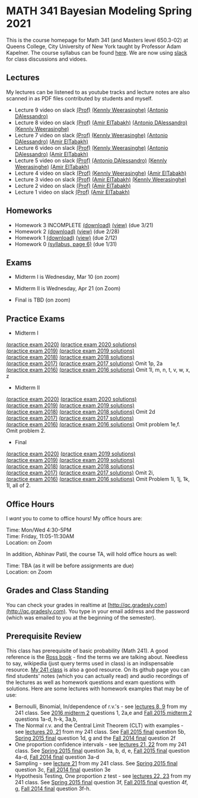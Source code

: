 # MATH 341 Bayesian Modeling Spring 2021

This is the course homepage for Math 341 (and Masters level 650.3-02) at Queens College, City University of New York taught by Professor Adam Kapelner. The course syllabus can be found [here](https://github.com/kapelner/QC_Math_341_Spring_2021/blob/master/syllabus/syllabus.pdf). We are now using [slack](https://qcmath341.slack.com/) for class discussions and vidoes.

## Lectures

My lectures can be listened to as youtube tracks and lecture notes are also scanned in as PDF files contributed by students and myself.

<!-- 
* Lecture 23 video on slack [(Prof)](https://github.com/kapelner/QC_Math_341_Spring_2021/blob/master/lectures/lec23kap.pdf) [(Ah Yong Shin)](https://github.com/kapelner/QC_Math_341_Spring_2021/blob/master/lectures/lec23shin.pdf)
* Lecture 22 video on slack [(Prof)](https://github.com/kapelner/QC_Math_341_Spring_2021/blob/master/lectures/lec22kap.pdf) [(Ah Yong Shin)](https://github.com/kapelner/QC_Math_341_Spring_2021/blob/master/lectures/lec22shin.pdf)
* Lecture 21 video on slack [(Prof)](https://github.com/kapelner/QC_Math_341_Spring_2021/blob/master/lectures/lec21kap.pdf) [(Ah Yong Shin)](https://github.com/kapelner/QC_Math_341_Spring_2021/blob/master/lectures/lec21shin.pdf) [(Christella Nissanthan)](https://github.com/kapelner/QC_Math_341_Spring_2021/blob/master/lectures/lec21nissanthan.pdf)
* Lecture 20 video on slack [(Prof)](https://github.com/kapelner/QC_Math_341_Spring_2021/blob/master/lectures/lec20kap.pdf) [(Ah Yong Shin)](https://github.com/kapelner/QC_Math_341_Spring_2021/blob/master/lectures/lec20shin.pdf) [(Christella Nissanthan)](https://github.com/kapelner/QC_Math_341_Spring_2021/blob/master/lectures/lec20nissanthan.pdf)
* Lecture 19 video on slack [(Prof)](https://github.com/kapelner/QC_Math_341_Spring_2021/blob/master/lectures/lec19kap.pdf) [(Ah Yong Shin)](https://github.com/kapelner/QC_Math_341_Spring_2021/blob/master/lectures/lec19shin.pdf) [(Christella Nissanthan)](https://github.com/kapelner/QC_Math_341_Spring_2021/blob/master/lectures/lec19nissanthan.pdf)
* Review 2 video on slack
* Lecture 18 video on slack [(Prof)](https://github.com/kapelner/QC_Math_341_Spring_2021/blob/master/lectures/lec18kap.pdf) [(Rameasa Arna)](https://github.com/kapelner/QC_Math_341_Spring_2021/blob/master/lectures/lec18arna.pdf) [(Christella Nissanthan)](https://github.com/kapelner/QC_Math_341_Spring_2021/blob/master/lectures/lec18nissanthan.pdf)
* Lecture 17 and Review video on slack [(Prof)](https://github.com/kapelner/QC_Math_341_Spring_2021/blob/master/lectures/lec17kap.pdf) [(Ah Yong Shin)](https://github.com/kapelner/QC_Math_341_Spring_2021/blob/master/lectures/lec17shin.pdf) [(Christella Nissanthan)](https://github.com/kapelner/QC_Math_341_Spring_2021/blob/master/lectures/lec17nissanthan.pdf)
* Lecture 16 video on slack [(Prof)](https://github.com/kapelner/QC_Math_341_Spring_2021/blob/master/lectures/lec16kap.pdf) [(Antoinette Hemlall)](https://github.com/kapelner/QC_Math_341_Spring_2021/blob/master/lectures/lec16hemlall.pdf) [(Rameasa Arna)](https://github.com/kapelner/QC_Math_341_Spring_2021/blob/master/lectures/lec16arna.pdf) [(Christella Nissanthan)](https://github.com/kapelner/QC_Math_341_Spring_2021/blob/master/lectures/lec16nissanthan.pdf)
* Lecture 15 video on slack [(Prof)](https://github.com/kapelner/QC_Math_341_Spring_2021/blob/master/lectures/lec15kap.pdf) [(Ah Yong Shin)](https://github.com/kapelner/QC_Math_341_Spring_2021/blob/master/lectures/lec15shin.pdf) [(Antoinette Hemlall)](https://github.com/kapelner/QC_Math_341_Spring_2021/blob/master/lectures/lec15hemlall.pdf) [(Christella Nissanthan)](https://github.com/kapelner/QC_Math_341_Spring_2021/blob/master/lectures/lec15nissanthan.pdf) [(Junhao Du)](https://github.com/kapelner/QC_Math_341_Spring_2021/blob/master/lectures/lec15du.pdf) [(Shakif Shadman)](https://github.com/kapelner/QC_Math_341_Spring_2021/blob/master/lectures/lec15shadman.pdf) [(Rameasa Arna)](https://github.com/kapelner/QC_Math_341_Spring_2021/blob/master/lectures/lec15arna.pdf)
* Lecture 14 video on slack [(Prof)](https://github.com/kapelner/QC_Math_341_Spring_2021/blob/master/lectures/lec14kap.pdf) [(Antoinette Hemlall)](https://github.com/kapelner/QC_Math_341_Spring_2021/blob/master/lectures/lec14hemlall.pdf) [(Junhao Du)](https://github.com/kapelner/QC_Math_341_Spring_2021/blob/master/lectures/lec14du.pdf) [(Christella Nissanthan)](https://github.com/kapelner/QC_Math_341_Spring_2021/blob/master/lectures/lec14nissanthan.pdf)
* Lecture 13 video on slack [(Prof)](https://github.com/kapelner/QC_Math_341_Spring_2021/blob/master/lectures/lec13kap.pdf) [(Antoinette Hemlall)](https://github.com/kapelner/QC_Math_341_Spring_2021/blob/master/lectures/lec13hemlall.pdf) [(Junhao Du)](https://github.com/kapelner/QC_Math_341_Spring_2021/blob/master/lectures/lec13du.pdf) [(Ah Yong Shin)](https://github.com/kapelner/QC_Math_341_Spring_2021/blob/master/lectures/lec13shin.pdf) [(Christella Nissanthan)](https://github.com/kapelner/QC_Math_341_Spring_2021/blob/master/lectures/lec12nissanthan.pdf)
* Lecture 12 video on slack [(Ah Yong Shin)](https://github.com/kapelner/QC_Math_341_Spring_2021/blob/master/lectures/lec12shin.pdf) [(Antoinette Hemlall)](https://github.com/kapelner/QC_Math_341_Spring_2021/blob/master/lectures/lec12hemlall.pdf) [(Junhao Du)](https://github.com/kapelner/QC_Math_341_Spring_2021/blob/master/lectures/lec12du.pdf) [(Prof)](https://github.com/kapelner/QC_Math_341_Spring_2021/blob/master/lectures/lec12kap.pdf) [(Christella Nissanthan)](https://github.com/kapelner/QC_Math_341_Spring_2021/blob/master/lectures/lec12nissanthan.pdf)
* Lecture 11 video on slack [(Ah Yong Shin)](https://github.com/kapelner/QC_Math_341_Spring_2021/blob/master/lectures/lec11shin.pdf) [(Junhao Du)](https://github.com/kapelner/QC_Math_341_Spring_2021/blob/master/lectures/lec11du.pdf) [(Christella Nissanthan)](https://github.com/kapelner/QC_Math_341_Spring_2021/blob/master/lectures/lec11nissanthan.pdf)
* Lecture 10 video on slack [(Ah Yong Shin)](https://github.com/kapelner/QC_Math_341_Spring_2021/blob/master/lectures/lec10shin.pdf) [(Adriana Sham)](https://github.com/kapelner/QC_Math_341_Spring_2021/blob/master/lectures/lec10Sham.pdf) [(Junhao Du)](https://github.com/kapelner/QC_Math_341_Spring_2021/blob/master/lectures/lec10du.pdf) [(Christella Nissanthan)](https://github.com/kapelner/QC_Math_341_Spring_2021/blob/master/lectures/lec10nissanthan.pdf)
* Lecture 9 video on slack [(Ah Yong Shin)](https://github.com/kapelner/QC_Math_341_Spring_2021/blob/master/lectures/lec09shin.pdf) [(Adriana Sham)](https://github.com/kapelner/QC_Math_341_Spring_2021/blob/master/lectures/lec09Sham.pdf) [(Junhao Du)](https://github.com/kapelner/QC_Math_341_Spring_2021/blob/master/lectures/lec09du.pdf) [(Christella Nissanthan)](https://github.com/kapelner/QC_Math_341_Spring_2021/blob/master/lectures/lec09nissanthan.pdf) --> 
* Lecture 9 video on slack [(Prof)](https://github.com/kapelner/QC_Math_341_Spring_2021/blob/master/lectures/lec09kap.pdf) [(Kennly Weerasinghe)](https://github.com/wskennly/QC_Math_341_Spring_2021/blob/main/lectures/lec09weerasinghe.pdf) [(Antonio DAlessandro)](https://github.com/adalessandro36/QC_Math_341_Spring_2021/blob/main/lectures/lec09dalessandro.pdf)
* Lecture 8 video on slack [(Prof)](https://github.com/kapelner/QC_Math_341_Spring_2021/blob/master/lectures/lec08kap.pdf) [(Amir ElTabakh)](https://github.com/sfnxboy/QC_Math_341_Spring_2021/blob/main/lectures/341_Lec8.pdf) [(Antonio DAlessandro)](https://github.com/adalessandro36/QC_Math_341_Spring_2021/blob/main/lectures/lec08dalessandro.pdf) [(Kennly Weerasinghe)](https://github.com/wskennly/QC_Math_341_Spring_2021/blob/main/lectures/lec08weerasinghe.pdf)
* Lecture 7 video on slack [(Prof)](https://github.com/kapelner/QC_Math_341_Spring_2021/blob/master/lectures/lec07kap.pdf) [(Kennly Weerasinghe)](https://github.com/wskennly/QC_Math_341_Spring_2021/blob/main/lectures/lec07weerasinghe.pdf) [(Antonio DAlessandro)](https://github.com/adalessandro36/QC_Math_341_Spring_2021/blob/main/lectures/lec07dalessandro.pdf) [(Amir ElTabakh)](https://github.com/sfnxboy/QC_Math_341_Spring_2021/blob/main/lectures/341_Lec7.pdf)
* Lecture 6 video on slack [(Prof)](https://github.com/kapelner/QC_Math_341_Spring_2021/blob/master/lectures/lec06kap.pdf) [(Kennly Weerasinghe)](https://github.com/wskennly/QC_Math_341_Spring_2021/blob/main/lectures/lec06weerasinghe.pdf) [(Antonio DAlessandro)](https://github.com/adalessandro36/QC_Math_341_Spring_2021/blob/main/lectures/lec06dalessandro.pdf) [(Amir ElTabakh)](https://github.com/sfnxboy/QC_Math_341_Spring_2021/blob/main/lectures/341_Lec6.pdf)
* Lecture 5 video on slack [(Prof)](https://github.com/kapelner/QC_Math_341_Spring_2021/blob/master/lectures/lec05kap.pdf) [(Antonio DAlessandro)](https://github.com/adalessandro36/QC_Math_341_Spring_2021/blob/main/lectures/lec05dalessandro.pdf) [(Kennly Weerasinghe)](https://github.com/wskennly/QC_Math_341_Spring_2021/blob/main/lectures/lec05weerasinghe.pdf) [(Amir ElTabakh)](https://github.com/sfnxboy/QC_Math_341_Spring_2021/blob/main/lectures/341_Lec5.pdf)
* Lecture 4 video on slack [(Prof)](https://github.com/kapelner/QC_Math_341_Spring_2021/blob/master/lectures/lec04kap.pdf) [(Kennly Weerasinghe)](https://github.com/wskennly/QC_Math_341_Spring_2021/blob/main/lectures/lec04weerasinghe.pdf) [(Amir ElTabakh)](https://github.com/sfnxboy/QC_Math_341_Spring_2021/blob/main/lectures/341_lec04ElTabakh.pdf)
* Lecture 3 video on slack [(Prof)](https://github.com/kapelner/QC_Math_341_Spring_2021/blob/master/lectures/lec03kap.pdf) [(Amir ElTabakh)](https://github.com/sfnxboy/QC_Math_341_Spring_2021/blob/main/lectures/lec03ElTabakh.pdf) [(Kennly Weerasinghe)](https://github.com/wskennly/QC_Math_341_Spring_2021/blob/main/lectures/lec03weerasinghe.pdf)
* Lecture 2 video on slack [(Prof)](https://github.com/kapelner/QC_Math_341_Spring_2021/blob/master/lectures/lec02kap.pdf) [(Amir ElTabakh)](https://github.com/sfnxboy/QC_Math_341_Spring_2021/blob/main/lectures/lec02ElTabakh.pdf)
* Lecture 1 video on slack [(Prof)](https://github.com/kapelner/QC_Math_341_Spring_2021/blob/master/lectures/lec01kap.pdf) [(Amir ElTabakh)](https://github.com/sfnxboy/QC_Math_341_Spring_2021/blob/main/lectures/lec01ElTabakh.pdf)


## Homeworks

<!--
* Homework 8 [(download)](https://github.com/kapelner/QC_Math_341_Spring_2021/blob/master/homeworks/hw08/hw08.pdf?raw=true) [(view)](https://github.com/kapelner/QC_Math_341_Spring_2021/blob/master/homeworks/hw08/hw08.pdf) (due 5/19)
* Homework 7 [(download)](https://github.com/kapelner/QC_Math_341_Spring_2021/blob/master/homeworks/hw07/hw07.pdf?raw=true) [(view)](https://github.com/kapelner/QC_Math_341_Spring_2021/blob/master/homeworks/hw07/hw07.pdf) (due 5/8)
* Homework 6 [(download)](https://github.com/kapelner/QC_Math_341_Spring_2021/blob/master/homeworks/hw06/hw06.pdf?raw=true) [(view)](https://github.com/kapelner/QC_Math_341_Spring_2021/blob/master/homeworks/hw06/hw06.pdf) (due 4/20)
* Homework 5 [(download)](https://github.com/kapelner/QC_Math_341_Spring_2021/blob/master/homeworks/hw05/hw05.pdf?raw=true) [(view)](https://github.com/kapelner/QC_Math_341_Spring_2021/blob/master/homeworks/hw05/hw05.pdf) (due 3/29)
* Homework 4 [(download)](https://github.com/kapelner/QC_Math_341_Spring_2021/blob/master/homeworks/hw04/hw04.pdf?raw=true) [(view)](https://github.com/kapelner/QC_Math_341_Spring_2021/blob/master/homeworks/hw04/hw04.pdf) (due 3/16)-->
* Homework 3 INCOMPLETE [(download)](https://github.com/kapelner/QC_Math_341_Spring_2021/blob/master/homeworks/hw03/hw03.pdf?raw=true) [(view)](https://github.com/kapelner/QC_Math_341_Spring_2021/blob/master/homeworks/hw03/hw03.pdf) (due 3/21)
* Homework 2 [(download)](https://github.com/kapelner/QC_Math_341_Spring_2021/blob/master/homeworks/hw02/hw02.pdf?raw=true) [(view)](https://github.com/kapelner/QC_Math_341_Spring_2021/blob/master/homeworks/hw02/hw02.pdf) (due 2/28)
* Homework 1 [(download)](https://github.com/kapelner/QC_Math_341_Spring_2021/blob/master/homeworks/hw01/hw01.pdf?raw=true) [(view)](https://github.com/kapelner/QC_Math_341_Spring_2021/blob/master/homeworks/hw01/hw01.pdf) (due 2/12)
* Homework 0 [(syllabus, page 6)](https://github.com/kapelner/QC_Math_341_Spring_2021/blob/master/syllabus/syllabus.pdf?raw=true) (due 1/31)


## Exams

* Midterm I is Wednesday, Mar 10 (on zoom)

* Midterm II is Wednesday, Apr 21 (on Zoom)

* Final is TBD (on zoom)

## Practice Exams

* Midterm I

[(practice exam 2020)](https://github.com/kapelner/QC_Math_341_Spring_2020/blob/master/exams/midterm1/midterm1.pdf) [(practice exam 2020 solutions)](https://github.com/kapelner/QC_Math_341_Spring_2020/blob/master/exams/midterm1/midterm1_solutions.pdf)\
[(practice exam 2019)](https://github.com/kapelner/QC_Math_341_Spring_2019/blob/master/exams/midterm1/midterm1.pdf) [(practice exam 2019 solutions)](https://github.com/kapelner/QC_Math_341_Spring_2019/blob/master/exams/midterm1/midterm1_solutions.pdf)\
[(practice exam 2018)](https://github.com/kapelner/QC_Math_341_Spring_2018/blob/master/exams/midterm1/midterm1.pdf) [(practice exam 2018 solutions)](https://github.com/kapelner/QC_Math_341_Spring_2018/blob/master/exams/midterm1/midterm1_solutions.pdf)\
[(practice exam 2017)](https://github.com/kapelner/QC_Math_341_Spring_2017/blob/master/exams/midterm1/midterm1.pdf) [(practice exam 2017 solutions)](https://github.com/kapelner/QC_Math_341_Spring_2017/blob/master/exams/midterm1/midterm1_solutions.pdf) Omit 1p, 2a\
[(practice exam 2016)](https://github.com/kapelner/QC_Math_390.03-02_Spr_2016/blob/master/exams/midterm1/midterm1.pdf) [(practice exam 2016 solutions)](https://github.com/kapelner/QC_Math_390.03-02_Spr_2016/blob/master/exams/midterm1/midterm1_solutions.pdf) Omit 1l, m, n, t, v, w, x, z

* Midterm II

[(practice exam 2020)](https://github.com/kapelner/QC_Math_341_Spring_2020/blob/master/exams/midterm2/midterm2.pdf) [(practice exam 2020 solutions)](https://github.com/kapelner/QC_Math_341_Spring_2020/blob/master/exams/midterm2/midterm2_solutions.pdf)\
[(practice exam 2019)](https://github.com/kapelner/QC_Math_341_Spring_2019/blob/master/exams/midterm2/midterm2.pdf) [(practice exam 2019 solutions)](https://github.com/kapelner/QC_Math_341_Spring_2019/blob/master/exams/midterm2/midterm2_solutions.pdf)\
[(practice exam 2018)](https://github.com/kapelner/QC_Math_341_Spring_2018/blob/master/exams/midterm2/midterm2.pdf) [(practice exam 2018 solutions)](https://github.com/kapelner/QC_Math_341_Spring_2018/blob/master/exams/midterm2/midterm2_solutions.pdf) Omit 2d\
[(practice exam 2017)](https://github.com/kapelner/QC_Math_341_Spring_2017/blob/master/exams/midterm2/midterm2.pdf) [(practice exam 2017 solutions)](https://github.com/kapelner/QC_Math_341_Spring_2017/blob/master/exams/midterm2/midterm2_solutions.pdf)\
[(practice exam 2016)](https://github.com/kapelner/QC_Math_390.03-02_Spr_2016/blob/master/exams/midterm2/midterm2.pdf) [(practice exam 2016 solutions)](https://github.com/kapelner/QC_Math_390.03-02_Spr_2016/blob/master/exams/midterm2/midterm2_solutions.pdf) Omit problem 1e,f. Omit problem 2.

* Final

[(practice exam 2020)](https://github.com/kapelner/QC_Math_341_Spring_2020/blob/master/exams/final/final.pdf) [(practice exam 2019 solutions)](https://github.com/kapelner/QC_Math_341_Spring_2020/blob/master/exams/final/final_solutions.pdf)\
[(practice exam 2019)](https://github.com/kapelner/QC_Math_341_Spring_2019/blob/master/exams/final/final.pdf) [(practice exam 2019 solutions)](https://github.com/kapelner/QC_Math_341_Spring_2019/blob/master/exams/final/final_solutions.pdf)\
[(practice exam 2018)](https://github.com/kapelner/QC_Math_341_Spring_2018/blob/master/exams/final/final.pdf) [(practice exam 2018 solutions)](https://github.com/kapelner/QC_Math_341_Spring_2018/blob/master/exams/final/final_solutions.pdf)\
[(practice exam 2017)](https://github.com/kapelner/QC_Math_341_Spring_2017/blob/master/exams/final/final.pdf) [(practice exam 2017 solutions)](https://github.com/kapelner/QC_Math_341_Spring_2017/blob/master/exams/final/final_solutions.pdf) Omit 2i, \
[(practice exam 2016)](https://github.com/kapelner/QC_Math_390.03-02_Spr_2016/blob/master/exams/final/final.pdf) [(practice exam 2016 solutions)](https://github.com/kapelner/QC_Math_390.03-02_Spr_2016/blob/master/exams/final/final_solutions.pdf) Omit Problem 1i, 1j, 1k, 1l, all of 2.

## Office Hours

I *want* you to come to office hours! My office hours are:

Time: Mon/Wed 4:30-5PM\
Time: Friday, 11:05-11:30AM\
Location: on Zoom

In addition, Abhinav Patil, the course TA, will hold office hours as well:

Time: TBA (as it will be before assignments are due)\
Location: on Zoom

## Grades and Class Standing

You can check your grades in realtime at [http://qc.gradesly.com](http://qc.gradesly.com). You type in your email address and the password (which was emailed to you at the beginning of the semester).


## Prerequisite Review

This class has prerequisite of basic probability (Math 241). A good reference is the [Ross book](https://www.amazon.com/First-Course-Probability-6th/dp/0130338516/ref=sr_1_6?ie=UTF8&qid=1504062810&sr=8-6&keywords=probability+ross) - find the terms we are talking about. Needless to say, wikipedia (just query terms used in class) is an indispensable resource. [My 241 class](https://github.com/kapelner/QC_Math_241_Fall_2016) is also a good resource. On its github page you can find students' notes (which you can actually read) and audio recordings of the lectures as well as homework questions and exam questions with solutions. Here are some lectures with homework examples that may be of use:

* Bernoulli, Binomial, In/dependence of r.v.'s - see [lectures 8, 9](https://github.com/kapelner/QC_Math_241_Fall_2016) from my 241 class. See [2016 midterm 2](https://github.com/kapelner/QC_Math_241_Fall_2016/blob/master/exams/midterm2/midterm2_solutions.pdf) questions 1, 2a,e and [Fall 2015 midterm 2](https://github.com/kapelner/QC_Math_241_Fall_2015/blob/master/exams/midterm2/midterm2_solutions.pdf) questions 1a-d, h-k, 3a,b, 
* The Normal r.v. and the Central Limit Theorem (CLT) with examples - see [lectures 20, 21](https://github.com/kapelner/QC_Math_241_Fall_2016) from my 241 class. See [Fall 2015 final](https://github.com/kapelner/QC_Math_241_Fall_2015/blob/master/exams/midterm2/midterm2_solutions.pdf) question 5b, [Spring 2015 final](https://github.com/kapelner/QC_Math_241_Spring_2015/blob/master/exams/final/final_solutions.pdf) question 1d, g and the [Fall 2014 final](https://github.com/kapelner/QC_Math_241_Fall_2014_15/blob/master/exams/final/final_solutions.pdf) question 2f
* One proportion confidence intervals - see [lectures 21, 22](https://github.com/kapelner/QC_Math_241_Fall_2016) from my 241 class. See [Spring 2015 final](https://github.com/kapelner/QC_Math_241_Spring_2015/blob/master/exams/final/final_solutions.pdf) question 3a, b, d, e, [Fall 2015 final](https://github.com/kapelner/QC_Math_241_Fall_2015/blob/master/exams/midterm2/midterm2_solutions.pdf) question 4a-d, [Fall 2014 final](https://github.com/kapelner/QC_Math_241_Fall_2014_15/blob/master/exams/final/final_solutions.pdf) question 3a-d
* Sampling - see [lecture 21](https://github.com/kapelner/QC_Math_241_Fall_2016) from my 241 class. See [Spring 2015 final](https://github.com/kapelner/QC_Math_241_Spring_2015/blob/master/exams/final/final_solutions.pdf) question 3c, [Fall 2014 final](https://github.com/kapelner/QC_Math_241_Fall_2014_15/blob/master/exams/final/final_solutions.pdf) question 3e
* Hypothesis Testing, One proportion z test - see [lectures 22, 23](https://github.com/kapelner/QC_Math_241_Fall_2016) from my 241 class. See [Spring 2015 final](https://github.com/kapelner/QC_Math_241_Spring_2015/blob/master/exams/final/final_solutions.pdf) question 3f, [Fall 2015 final](https://github.com/kapelner/QC_Math_241_Fall_2015/blob/master/exams/midterm2/midterm2_solutions.pdf) question 4f, g, [Fall 2014 final](https://github.com/kapelner/QC_Math_241_Fall_2014_15/blob/master/exams/final/final_solutions.pdf) question 3f-h.
